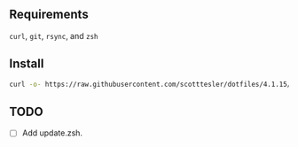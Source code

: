 ## Requirements

`curl`, `git`, `rsync`, and `zsh`

## Install

```bash
curl -o- https://raw.githubusercontent.com/scotttesler/dotfiles/4.1.15/install.zsh | zsh
```

## TODO

- [ ] Add update.zsh.
